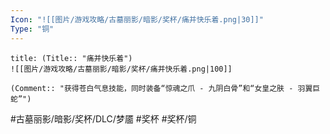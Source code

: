 ```yaml
---
Icon: "![[图片/游戏攻略/古墓丽影/暗影/奖杯/痛并快乐着.png|30]]"
Type: "铜"
---
```

```ad-common-bronze-trophy
title: (Title:: "痛并快乐着")
![[图片/游戏攻略/古墓丽影/暗影/奖杯/痛并快乐着.png|100]]

(Comment:: "获得苍白气息技能，同时装备“惊魂之爪 - 九阴白骨”和“女皇之肤 - 羽翼巨蛇”")
```

#古墓丽影/暗影/奖杯/DLC/梦靥 #奖杯 #奖杯/铜
